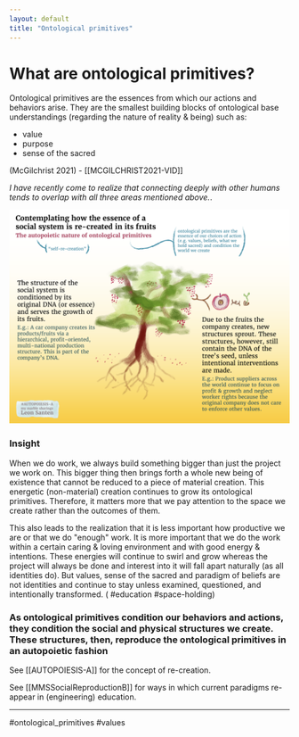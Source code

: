 ```yaml
---
layout: default
title: "Ontological primitives"
---
```


# What are ontological primitives?
Ontological primitives are the essences from which our actions and behaviors arise. They are the smallest building blocks of ontological base understandings (regarding the nature of reality & being) such as:

- value
- purpose
- sense of the sacred

(McGilchrist 2021) - [[MCGILCHRIST2021-VID]]

*I have recently come to realize that connecting deeply with other humans tends to overlap with all three areas mentioned above.*.


![](media/cleanshot_2024-07-28-at-17-14-00@2x.png)

### Insight
When we do work, we always build something bigger than just the project we work on. This bigger thing then brings forth a whole new being of existence that cannot be reduced to a piece of material creation. This energetic (non-material) creation continues to grow its ontological primitives. Therefore, it matters more that we pay attention to the space we create rather than the outcomes of them. 

This also leads to the realization that it is less important how productive we are or that we do "enough" work. It is more important that we do the work within a certain caring & loving environment and with good energy & intentions. These energies will continue to swirl and grow whereas the project will always be done and interest into it will fall apart naturally (as all identities do). But values, sense of the sacred and paradigm of beliefs are not identities and continue to stay unless examined, questioned, and intentionally transformed. ( #education #space-holding)

### As ontological primitives condition our behaviors and actions, they condition the social and physical structures we create. These structures, then, reproduce the ontological primitives in an autopoietic fashion
See [[AUTOPOIESIS-A]] for the concept of re-creation.

See [[MMSSocialReproductionB]] for ways in which current paradigms re-appear in (engineering) education. 

_____

#ontological_primitives #values